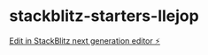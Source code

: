 # stackblitz-starters-llejop

[Edit in StackBlitz next generation editor ⚡️](https://stackblitz.com/~/github.com/Vanessa-Antao/stackblitz-starters-llejop)